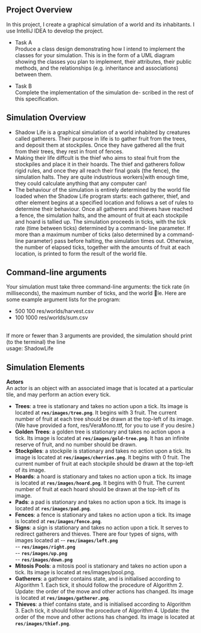 ## Project Overview
In this project, I create a graphical simulation of a world and its inhabitants. I use IntelliJ IDEA to develop the project.

* Task A </br>
Produce a class design demonstrating how I intend to
implement the classes for your simulation. This is in the form of a UML diagram showing
the classes you plan to implement, their attributes, their public methods, and the relationships (e.g.
inheritance and associations) between them. 

* Task B </br>
Complete the implementation of the simulation de-
scribed in the rest of this specification.

## Simulation Overview
* Shadow Life is a graphical simulation of a world inhabited by creatures called gatherers. Their
purpose in life is to gather fruit from the trees, and deposit them at stockpiles. Once they have
gathered all the fruit from their trees, they rest in front of fences. 
* Making their life diffcult is the thief who aims to steal fruit from the stockpiles and place it in
their hoards. The thief and gatherers follow rigid rules, and once they all reach their final goals (the
fence), the simulation halts. They are quite industrious workers|with enough time, they could
calculate anything that any computer can!
* The behaviour of the simulation is entirely determined by the world file loaded when the Shadow
Life program starts: each gatherer, thief, and other element begins at a specified location and
follows a set of rules to determine their behaviour. Once all gatherers and thieves have reached a
fence, the simulation halts, and the amount of fruit at each stockpile and hoard is tallied up. The
simulation proceeds in ticks, with the tick rate (time between ticks) determined by a command-
line parameter. If more than a maximum number of ticks (also determined by a command-line
parameter) pass before halting, the simulation times out. Otherwise, the number of elapsed ticks,
together with the amounts of fruit at each location, is printed to form the result of the world file.</br>

## Command-line arguments
Your simulation must take three command-line arguments: the tick rate (in milliseconds), the
maximum number of ticks, and the world le. Here are some example argument lists for the
program: </br>
* 500 100 res/worlds/harvest.csv
* 100 1000 res/worlds/sum.csv
</br>
If more or fewer than 3 arguments are provided, the simulation should print (to the terminal)
the line </br>
usage: ShadowLife <tick rate> <max ticks> <world file> </br>
  
## Simulation Elements
**Actors**</br>
An actor is an object with an associated image that is located at a particular tile, and may perform
an action every tick.</br>
* **Trees**: a tree is stationary and takes no action upon a tick. Its image is located at
**`res/images/tree.png`**. It begins with 3 fruit. The current number of fruit at each tree
should be drawn at the top-left of its image. (We have provided a font, res/VeraMono.ttf,
for you to use if you desire.)
* **Golden Trees**: a golden tree is stationary and takes no action upon a tick. Its image is
located at **`res/images/gold-tree.png`**. It has an infinite reserve of fruit, and no number
should be drawn.
* **Stockpiles**: a stockpile is stationary and takes no action upon a tick. Its image is located
at **`res/images/cherries.png`**. It begins with 0 fruit. The current number of fruit at each
stockpile should be drawn at the top-left of its image.
* **Hoards**: a hoard is stationary and takes no action upon a tick. Its image is located at
**`res/images/hoard.png`**. It begins with 0 fruit. The current number of fruit at each hoard
should be drawn at the top-left of its image.
* **Pads**: a pad is stationary and takes no action upon a tick. Its image is located at
**`res/images/pad.png`**.
* **Fences**: a fence is stationary and takes no action upon a tick. Its image is located at
**`res/images/fence.png`**.
* **Signs**: a sign is stationary and takes no action upon a tick. It serves to redirect gatherers
and thieves. There are four types of signs, with images located at
-- **`res/images/left.png`**</br>
-- **`res/images/right.png`**</br>
-- **`res/images/up.png`**</br>
-- **`res/images/down.png`**
* **Mitosis Pools**: a mitosis pool is stationary and takes no action upon a tick. Its image is
located at res/images/pool.png.
* **Gatherers**: a gatherer contains state, and is initialised according to Algorithm 1. Each tick,
it should follow the procedure of Algorithm 2. Update: the order of the move and other
actions has changed. Its image is located at **`res/images/gatherer.png`**.
* **Thieves**: a thief contains state, and is initialised according to Algorithm 3. Each tick, it
should follow the procedure of Algorithm 4. Update: the order of the move and other actions
has changed. Its image is located at **`res/images/thief.png`**.
